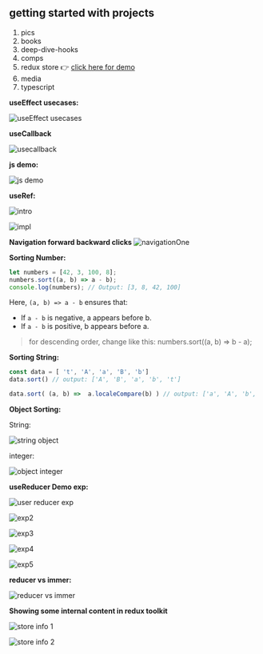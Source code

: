 ## getting started with projects

1. pics
2. books
3. deep-dive-hooks
4. comps
5. redux store  👉 [click here for demo](https://codesandbox.io/p/sandbox/rtk-forked-k6d6rt?file=%2Fsrc%2Fstore%2Findex.js%3A31%2C38)
6. media
7. typescript

**useEffect usecases:**

![useEffect usecases](./img/useEffect_usecases.png) 

**useCallback**

![usecallback](./img/useCallback.png)

**js demo:**

![js demo](./img/jsDemoConsole.png)

**useRef:**

![intro](./img/useRefIntro.png)

![impl](./img/useRefImpl.png)

**Navigation forward backward clicks**
![navigationOne](./img/navigating.png)

**Sorting Number:**

``` js
let numbers = [42, 3, 100, 8];
numbers.sort((a, b) => a - b);
console.log(numbers); // Output: [3, 8, 42, 100]
```

Here, `(a, b) => a - b` ensures that:
- If `a - b` is negative, a appears before b.
- If `a - b` is positive, b appears before a.


> for descending order, change like this: 
> numbers.sort((a, b) => b - a);

**Sorting String:**

``` js
const data = [ 't', 'A', 'a', 'B', 'b']
data.sort() // output: ['A', 'B', 'a', 'b', 't']

data.sort( (a, b) =>  a.localeCompare(b) ) // output: ['a', 'A', 'b', 'B', 't']
```

**Object Sorting:**

String: 

![string object](./img/obj_string_comparision1.png)

integer:

![object integer](./img/obj_comparision_integer.png)


**useReducer Demo exp:**

![user reducer exp](./img/useReducerExp.png)

![exp2](./img/reducerExp2.png)

![exp3](./img/reducerExp3.png)

![exp4](./img/reducerExp4.png)

![exp5](./img/reducerExp5.png) 

**reducer vs immer:**

![reducer vs immer](./img/reducer_vs_immer.png)

**Showing some internal content in redux toolkit**

![store info 1](./img/storeInfo.png)

![store info 2](./img/storeInfo2.png)



